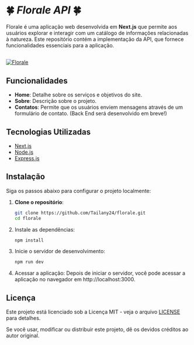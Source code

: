 # 🍀 *Florale API* 🍀

Florale é uma aplicação web desenvolvida em **Next.js** que permite aos usuários explorar e interagir com um catálogo de informações relacionadas à natureza. Este repositório contém a implementação da API, que fornece funcionalidades essenciais para a aplicação.
##

[![Florale](https://github.com/user-attachments/assets/2f827321-d00e-4bc8-bf29-f94b315a378a)](https://florale-ten.vercel.app/)




## Funcionalidades

- **Home**: Detalhe sobre os serviços e objetivos do site.
- **Sobre**: Descrição sobre o projeto.
- **Contatos**: Permite que os usuários enviem mensagens através de um formulário de contato. (Back End será desenvolvido em breve!)

## Tecnologias Utilizadas

- [Next.js](https://nextjs.org/)
- [Node.js](https://nodejs.org/)
- [Express.js](https://expressjs.com/)


## Instalação

Siga os passos abaixo para configurar o projeto localmente:

1. **Clone o repositório**:
   ```bash
   git clone https://github.com/Tailany24/florale.git
   cd florale

2. Instale as dependências:
   ```bash
   npm install

3. Inicie o servidor de desenvolvimento:
   ```bash
   npm run dev
4. Acessar a aplicação:
   Depois de iniciar o servidor, você pode acessar a aplicação no navegador em http://localhost:3000.

## Licença

Este projeto está licenciado sob a Licença MIT - veja o arquivo [LICENSE](https://github.com/Tailany24/florale/blob/main/LICENSE) para detalhes. 

Se você usar, modificar ou distribuir este projeto, dê os devidos créditos ao autor original.





